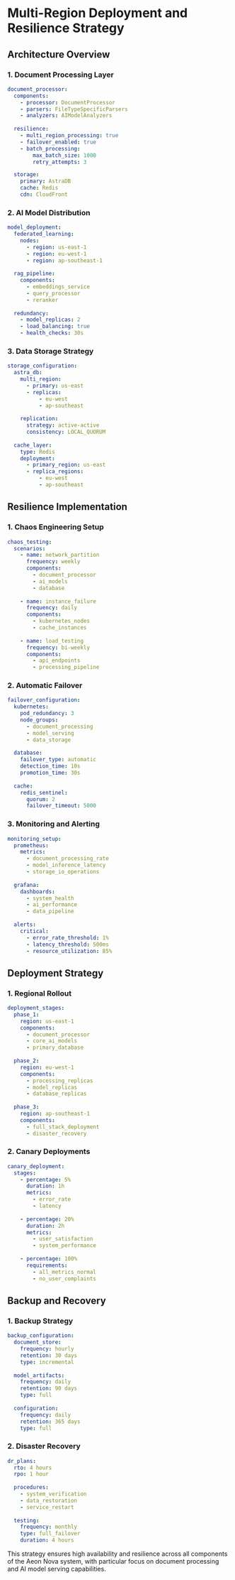 # Multi-Region Deployment and Resilience Strategy

## Architecture Overview

### 1. Document Processing Layer
```yaml
document_processor:
  components:
    - processor: DocumentProcessor
    - parsers: FileTypeSpecificParsers
    - analyzers: AIModelAnalyzers
  
  resilience:
    - multi_region_processing: true
    - failover_enabled: true
    - batch_processing:
        max_batch_size: 1000
        retry_attempts: 3

  storage:
    primary: AstraDB
    cache: Redis
    cdn: CloudFront
```

### 2. AI Model Distribution
```yaml
model_deployment:
  federated_learning:
    nodes:
      - region: us-east-1
      - region: eu-west-1
      - region: ap-southeast-1
    
  rag_pipeline:
    components:
      - embeddings_service
      - query_processor
      - reranker
    
  redundancy:
    - model_replicas: 2
    - load_balancing: true
    - health_checks: 30s
```

### 3. Data Storage Strategy
```yaml
storage_configuration:
  astra_db:
    multi_region:
      - primary: us-east
      - replicas:
          - eu-west
          - ap-southeast
    
    replication:
      strategy: active-active
      consistency: LOCAL_QUORUM
    
  cache_layer:
    type: Redis
    deployment:
      - primary_region: us-east
      - replica_regions:
          - eu-west
          - ap-southeast
```

## Resilience Implementation

### 1. Chaos Engineering Setup
```yaml
chaos_testing:
  scenarios:
    - name: network_partition
      frequency: weekly
      components:
        - document_processor
        - ai_models
        - database
    
    - name: instance_failure
      frequency: daily
      components:
        - kubernetes_nodes
        - cache_instances
    
    - name: load_testing
      frequency: bi-weekly
      components:
        - api_endpoints
        - processing_pipeline
```

### 2. Automatic Failover
```yaml
failover_configuration:
  kubernetes:
    pod_redundancy: 3
    node_groups:
      - document_processing
      - model_serving
      - data_storage
    
  database:
    failover_type: automatic
    detection_time: 10s
    promotion_time: 30s
    
  cache:
    redis_sentinel:
      quorum: 2
      failover_timeout: 5000
```

### 3. Monitoring and Alerting
```yaml
monitoring_setup:
  prometheus:
    metrics:
      - document_processing_rate
      - model_inference_latency
      - storage_io_operations
      
  grafana:
    dashboards:
      - system_health
      - ai_performance
      - data_pipeline
    
  alerts:
    critical:
      - error_rate_threshold: 1%
      - latency_threshold: 500ms
      - resource_utilization: 85%
```

## Deployment Strategy

### 1. Regional Rollout
```yaml
deployment_stages:
  phase_1:
    region: us-east-1
    components:
      - document_processor
      - core_ai_models
      - primary_database
    
  phase_2:
    region: eu-west-1
    components:
      - processing_replicas
      - model_replicas
      - database_replicas
    
  phase_3:
    region: ap-southeast-1
    components:
      - full_stack_deployment
      - disaster_recovery
```

### 2. Canary Deployments
```yaml
canary_deployment:
  stages:
    - percentage: 5%
      duration: 1h
      metrics:
        - error_rate
        - latency
    
    - percentage: 20%
      duration: 2h
      metrics:
        - user_satisfaction
        - system_performance
    
    - percentage: 100%
      requirements:
        - all_metrics_normal
        - no_user_complaints
```

## Backup and Recovery

### 1. Backup Strategy
```yaml
backup_configuration:
  document_store:
    frequency: hourly
    retention: 30 days
    type: incremental
    
  model_artifacts:
    frequency: daily
    retention: 90 days
    type: full
    
  configuration:
    frequency: daily
    retention: 365 days
    type: full
```

### 2. Disaster Recovery
```yaml
dr_plans:
  rto: 4 hours
  rpo: 1 hour
  
  procedures:
    - system_verification
    - data_restoration
    - service_restart
    
  testing:
    frequency: monthly
    type: full_failover
    duration: 4 hours
```

This strategy ensures high availability and resilience across all components of the Aeon Nova system, with particular focus on document processing and AI model serving capabilities.
